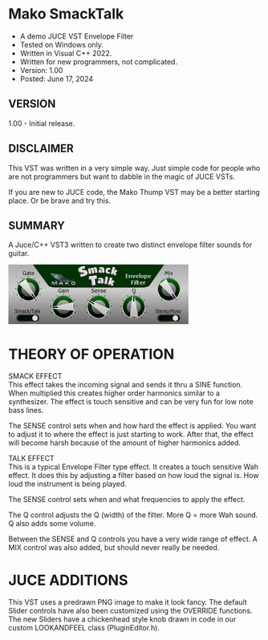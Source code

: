 # Mako SmackTalk
* A demo JUCE VST Envelope Filter
* Tested on Windows only.
* Written in Visual C++ 2022.
* Written for new programmers, not complicated.
* Version: 1.00
* Posted: June 17, 2024

VERSION
------------------------------------------------------------------
1.00 - Initial release.

DISCLAIMER
------------------------------------------------------------------  
This VST was written in a very simple way. Just simple code for
people who are not programmers but want to dabble in the magic of JUCE VSTs.

If you are new to JUCE code, the Mako Thump VST may be a better
starting place. Or be brave and try this.
       
SUMMARY
------------------------------------------------------------------
A Juce/C++ VST3 written to create two distinct envelope filter sounds for guitar.

![Demo Image](docs/assets/smacktalkdemo.png)

# THEORY OF OPERATION<br />
SMACK EFFECT  
This effect takes the incoming signal and sends it thru a SINE function. When multiplied
this creates higher order harmonics similar to a synthesizer. The effect is touch sensitive and can be very fun
for low note bass lines.  

The SENSE control sets when and how hard the effect is applied. You want to adjust it to where the effect is just starting to work.
After that, the effect will become harsh because of the amount of higher harmonics added.

TALK EFFECT  
This is a typical Envelope Filter type effect. It creates a touch sensitive Wah effect. It does this by adjusting a
filter based on how loud the signal is. How loud the instrument is being played. 

The SENSE control sets when and what frequencies to apply the effect.

The Q control adjusts the Q (width) of the filter. More Q = more Wah sound. Q also adds some volume.

Between the SENSE and Q controls you have a very wide range of effect. A MIX control was also added, but should never really be needed.

# JUCE ADDITIONS  
This VST uses a predrawn PNG image to make it look fancy. The default Slider controls have also been customized using the OVERRIDE functions.
The new Sliders have a chickenhead style knob drawn in code in our custom LOOKANDFEEL class (PluginEditor.h).
